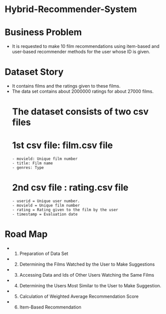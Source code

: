 # Hybrid-Recommender-System

# Business Problem
- It is requested to make 10 film recommendations using item-based and user-based recommender methods for the user whose ID is given.

# Dataset Story
- It contains films and the ratings given to these films.
- The data set contains about 2000000 ratings for about 27000 films.
  # The dataset consists of two csv files
    # 1st csv file: film.csv file
      - movield: Unique film number
      - title: Film name
      - genres: Type
    # 2nd csv file : rating.csv file
      - userid = Unique user number.
      - movield = Unique film number
      - rating = Rating given to the film by the user
      - timestamp = Evaluation date
# Road Map
- 1. Preparation of Data Set
- 2. Determining the Films Watched by the User to Make Suggestions
- 3. Accessing Data and Ids of Other Users Watching the Same Films
- 4. Determining the Users Most Similar to the User to Make Suggestion.
- 5. Calculation of Weighted Average Recommendation Score
- 6. Item-Based Recommendation
